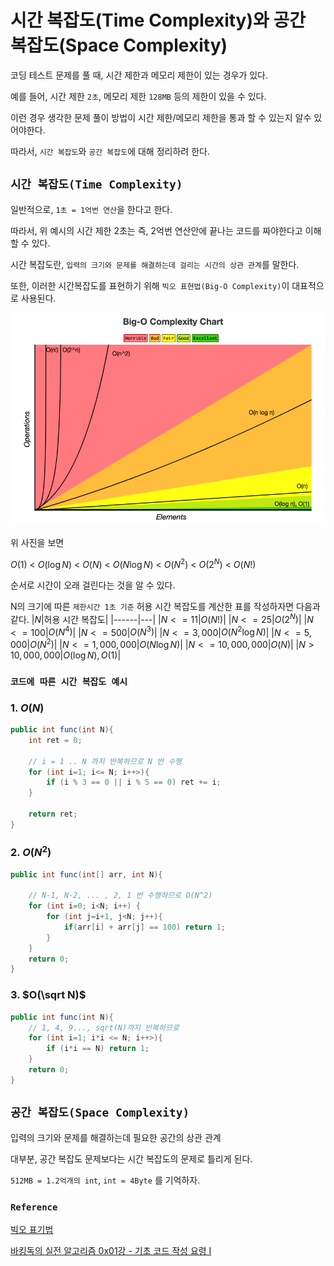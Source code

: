 # 시간 복잡도(Time Complexity)와 공간 복잡도(Space Complexity)

코딩 테스트 문제를 풀 때, 시간 제한과 메모리 제한이 있는 경우가 있다.

예를 들어, 시간 제한 `2초`, 메모리 제한 `128MB` 등의 제한이 있을 수 있다.

이런 경우 생각한 문제 풀이 방법이 시간 제한/메모리 제한을 통과 할 수 있는지 알수 있어야한다.

따라서, `시간 복잡도`와 `공간 복잡도`에 대해 정리하려 한다.

## `시간 복잡도(Time Complexity)`
일반적으로, `1초 = 1억번 연산`을 한다고 한다.

따라서, 위 예시의 시간 제한 2초는 즉, 2억번 연산안에 끝나는 코드를 짜야한다고 이해할 수 있다.

시간 복잡도란, `입력의 크기와 문제를 해결하는데 걸리는 시간의 상관 관계`를 말한다.

또한, 이러한 시간복잡도를 표현하기 위해 `빅오 표현법(Big-O Complexity)`이 대표적으로 사용된다.

![Big-O](../images/Big-O.png)

위 사진을 보면 

$O(1)$ < $O(\log N)$ < $O(N)$ < $O(N\log N)$ < $O(N^2)$ < $O(2^N)$ < $O(N!)$

순서로 시간이 오래 걸린다는 것을 알 수 있다.

N의 크기에 따른 `제한시간 1초 기준` 허용 시간 복잡도를 계산한 표를 작성하자면 다음과 같다.
|$N$|허용 시간 복잡도|
|------|---|
|$N <= 11$|$O(N!)$|
|$N <= 25$|$O(2^N)$|
|$N <= 100$|$O(N^4)$|
|$N <= 500$|$O(N^3)$|
|$N <= 3,000$|$O(N^2\log N)$|
|$N <= 5,000$|$O(N^2)$|
|$N <= 1,000,000$|$O(N\log N)$|
|$N <= 10,000,000$|$O(N)$|
|$N > 10,000,000$|$O(\log N), O(1)$|

### `코드에 따른 시간 복잡도 예시`
### 1. $O(N)$
```java
public int func(int N){
    int ret = 0;

    // i = 1 .. N 까지 반복하므로 N 번 수행
    for (int i=1; i<= N; i++>){
        if (i % 3 == 0 || i % 5 == 0) ret += i;
    }

    return ret;
}
```

### 2. $O(N^2)$
``` java
public int func(int[] arr, int N){

    // N-1, N-2, ... , 2, 1 번 수행하므로 O(N^2)
    for (int i=0; i<N; i++) {
        for (int j=i+1, j<N; j++){
            if(arr[i] + arr[j] == 100) return 1;
        }
    }
    return 0;
}
```

### 3. $O(\sqrt N)$
```java
public int func(int N){
    // 1, 4, 9..., sqrt(N)까지 반복하므로
    for (int i=1; i*i <= N; i++>){
        if (i*i == N) return 1;
    }
    return 0;
}
```


## `공간 복잡도(Space Complexity)`
입력의 크기와 문제를 해결하는데 필요한 공간의 상관 관계

대부분, 공간 복잡도 문제보다는 시간 복잡도의 문제로 틀리게 된다.

`512MB = 1.2억개의 int`, `int = 4Byte` 를 기억하자.

### `Reference`
[빅오 표기법](https://www.bigocheatsheet.com)

[바킹독의 실전 알고리즘 0x01강 - 기초 코드 작성 요령 I](https://blog.encrypted.gg/724)

